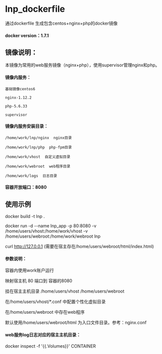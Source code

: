 # lnp_dockerfile
通过dockerfile 生成包含centos+nginx+php的docker镜像

#### docker version：1.7.1

## 镜像说明：

本镜像为常用的web服务镜像（nginx+php），使用supervisor管理nginx和php。

#### 镜像内服务：

	基础镜像centos6

	nginx-1.12.2

	php-5.6.33
	
	supervisor

#### 镜像内服务安装目录：

	/home/work/lnp/nginx  nginx目录

	/home/work/lnp/php  php-fpm目录

	/home/work/vhost  自定义虚拟目录

	/home/work/webroot  web程序目录

	/home/work/logs  日志目录

#### 容器开放端口：8080

## 使用示例

docker build -t lnp .

docker run -d --name lnp_app -p 80:8080 -v /home/users/vhost:/home/work/vhost -v /home/users/webroot:/home/work/webroot lnp

curl http://127.0.0.1 (需要在宿主存在/home/users/webroot/html/index.html)

#### 参数说明：

容器内使用work账户运行

映射宿主机 80 端口到 容器的8080
	
挂在宿主主机目录 /home/users/vhost /home/users/webroot

在/home/users/vhost/*.conf 中配置个性化虚拟目录

在/home/users/webroot 中存在web程序

默认使用/home/users/webroot/html 为入口文件目录。参考：nginx.conf

#### web服务log日志对应的宿主主机目录：

docker inspect -f '{{.Volumes}}' CONTAINER
